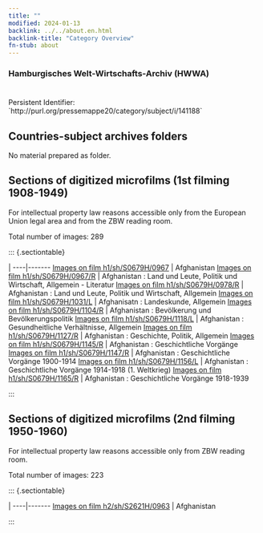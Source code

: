 ```yaml
---
title: ""
modified: 2024-01-13
backlink: ../../about.en.html
backlink-title: "Category Overview"
fn-stub: about
---
```


### Hamburgisches Welt-Wirtschafts-Archiv (HWWA)

# 

<div class="hint">Persistent Identifier: `http://purl.org/pressemappe20/category/subject/i/141188`</div>







## Countries-subject archives folders





No material prepared as folder.



<a id="filmsections" />

## Sections of digitized microfilms (1st filming 1908-1949)

<p>For intellectual property law reasons accessible only from the European Union legal area and from the ZBW reading room.</p>



<p>Total number of images: 289</p>




::: {.sectiontable}

 | 
----|-------
<a class="btn" href="https://pm20.zbw.eu/film/h1/sh/S0679H/0967" rel="nofollow">Images on film h1/sh/S0679H/0967</a> | Afghanistan
<a class="btn" href="https://pm20.zbw.eu/film/h1/sh/S0679H/0967/R" rel="nofollow">Images on film h1/sh/S0679H/0967/R</a> | Afghanistan : Land und Leute, Politik und Wirtschaft, Allgemein - Literatur
<a class="btn" href="https://pm20.zbw.eu/film/h1/sh/S0679H/0978/R" rel="nofollow">Images on film h1/sh/S0679H/0978/R</a> | Afghanistan : Land und Leute, Politik und Wirtschaft, Allgemein
<a class="btn" href="https://pm20.zbw.eu/film/h1/sh/S0679H/1031/L" rel="nofollow">Images on film h1/sh/S0679H/1031/L</a> | Afghanisatn : Landeskunde, Allgemein
<a class="btn" href="https://pm20.zbw.eu/film/h1/sh/S0679H/1104/R" rel="nofollow">Images on film h1/sh/S0679H/1104/R</a> | Afghanistan : Bevölkerung und Bevölkerungspolitik
<a class="btn" href="https://pm20.zbw.eu/film/h1/sh/S0679H/1118/L" rel="nofollow">Images on film h1/sh/S0679H/1118/L</a> | Afghanistan : Gesundheitliche Verhältnisse, Allgemein
<a class="btn" href="https://pm20.zbw.eu/film/h1/sh/S0679H/1127/R" rel="nofollow">Images on film h1/sh/S0679H/1127/R</a> | Afghanistan : Geschichte, Politik, Allgemein
<a class="btn" href="https://pm20.zbw.eu/film/h1/sh/S0679H/1145/R" rel="nofollow">Images on film h1/sh/S0679H/1145/R</a> | Afghanistan : Geschichtliche Vorgänge
<a class="btn" href="https://pm20.zbw.eu/film/h1/sh/S0679H/1147/R" rel="nofollow">Images on film h1/sh/S0679H/1147/R</a> | Afghanistan : Geschichtliche Vorgänge 1900-1914
<a class="btn" href="https://pm20.zbw.eu/film/h1/sh/S0679H/1156/L" rel="nofollow">Images on film h1/sh/S0679H/1156/L</a> | Afghanistan : Geschichtliche Vorgänge 1914-1918 (1. Weltkrieg)
<a class="btn" href="https://pm20.zbw.eu/film/h1/sh/S0679H/1165/R" rel="nofollow">Images on film h1/sh/S0679H/1165/R</a> | Afghanistan : Geschichtliche Vorgänge 1918-1939


:::




## Sections of digitized microfilms (2nd filming 1950-1960)

<p>For intellectual property law reasons accessible only from ZBW reading room.</p>



<p>Total number of images: 223</p>




::: {.sectiontable}

 | 
----|-------
<a class="btn" href="https://pm20.zbw.eu/film/h2/sh/S2621H/0963" rel="nofollow">Images on film h2/sh/S2621H/0963</a> | Afghanistan


:::
















